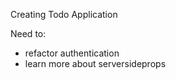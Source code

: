 Creating Todo Application


Need to:
 - refactor authentication
 - learn more about serversideprops
